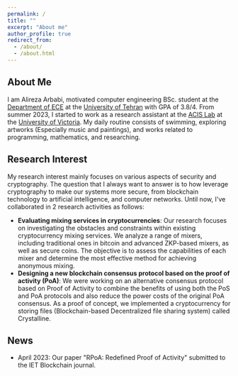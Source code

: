 ```yaml
---
permalink: /
title: ""
excerpt: "About me"
author_profile: true
redirect_from: 
  - /about/
  - /about.html
---
```



## About Me
I am Alireza Arbabi, motivated computer engineering BSc. student at the [Department of ECE](https://ece.ut.ac.ir/en/ece) at the [University of Tehran](https://ut.ac.ir/en) with GPA of 3.8/4. From summer 2023, I started to work as a research assistant at the [ACIS Lab](https://www.uvic.ca/research/labs/acis/index.php) at the [University of Victoria](https://www.uvic.ca/). My daily routine consists of swimming, exploring artworks (Especially music and paintings), and works related to programming, mathematics, and researching.


## Research Interest

My research interest mainly focuses on various aspects of security and cryptography. The question that I always want to answer is to how leverage cryptography to make our systems more secure, from blockchain technology to artificial intelligence, and computer networks.
Until now, I've collaborated in 2 research activities as follows:
- **Evaluating mixing services in cryptocurrencies**: Our research focuses on investigating the obstacles and constraints within existing cryptocurrency mixing services. We analyze a range of mixers, including traditional ones in bitcoin and advanced ZKP-based mixers, as well as secure coins. The
objective is to assess the capabilities of each mixer and determine the most effective method for achieving anonymous mixing.
- **Designing a new blockchain consensus protocol based on the proof of activity (PoA)**: We were working on an alternative consensus protocol based on Proof of Activity to combine the benefits of using both the PoS
and PoA protocols and also reduce the power costs of the original PoA consensus. As a proof of concept, we implemented a
cryptocurrency for storing files (Blockchain-based Decentralized file sharing system) called Crystalline.



## News
- April 2023: Our paper "RPoA: Redefined Proof of Activity" submitted to the IET Blockchain journal.
